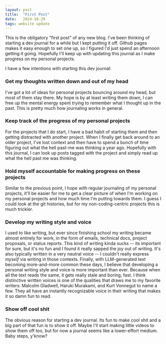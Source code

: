 ```yaml
---
layout: post
title:  "First Post"
date:   2024-10-29
tags: website update
---
```


This is the obligatory "first post" of any new blog. I've been thinking of starting a dev journal for a while but I kept putting it off. Github pages makes it easy enough to set one up, so I figured I'd just spend an afternoon getting it going. Hopefully I'll keep up with updating this journal as I make progress on my personal projects.

I have a few intentions with starting this dev journal:

### Get my thoughts written down and out of my head
I've got a lot of ideas for personal projects bouncing around my head, but most of them stay there. My hope is by at least writing them down, I can free up the mental energy spent trying to remember what I thought up in the past. This is pretty much how journaling works in general.

### Keep track of the progress of my personal projects
For the projects that I do start, I have a bad habit of starting them and then getting distracted with another project. When I finally get back around to an older project, I've lost context and then have to spend a bunch of time figuring out what the hell past-me was thinking a year ago. Hopefully with this journal, I can look up posts tagged with the project and simply read up what the hell past me was thinking.

### Hold myself accountable for making progress on these projects
Similar to the previous point, I hope with regular journaling of my personal projects, it'll be easier for me to get a clear picture of when I'm working on my personal projects and how much time I'm putting towards them. I guess I could look at the git histories, but for my non-coding-centric projects this is much trickier.

### Develop my writing style and voice
I used to like writing, but ever since finishing school my writing became almost entirely for work, in the form of emails, technical docs, project proposals, or status reports. This kind of writing kinda sucks -- its important for sure, but it's no fun and I found it really sapped the joy out of writing. It's also typically written in a very neutral voice -- I couldn't really express _myself_ via writing in those contexts. Finally, with LLM-generated text becoming more-and-more common these days, I believe that developing a personal writing style and voice is more important than ever. Because when all the text reads the same, it gets really stale and boring, fast. I think distinctive written voices is one of the qualities that draws me to my favorite writers: Malcolm Gladwell, Haruki Murakami, and Kurt Vonnegut to name a few. They all have an instantly recognizable voice in their writing that makes it so damn fun to read.

### Show off cool shit
The obvious reason for starting a dev journal. Its fun to make cool shit and a big part of that fun is to show it off. Maybe I'll start making little videos to show them off too, but for now a journal seems like a lower-effort medium. Baby steps, y'know?
